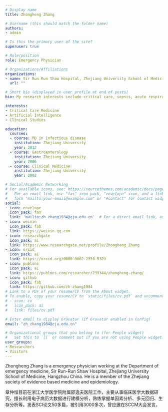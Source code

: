 ```yaml
---
# Display name
title: Zhongheng Zhang

# Username (this should match the folder name)
authors:
- admin

# Is this the primary user of the site?
superuser: true

# Role/position
role: Emergency Physician

# Organizations/Affiliations
organizations:
- name: Sir Run Run Shaw Hospital, Zhejiang University School of Medicine
  url: ""

# Short bio (displayed in user profile at end of posts)
bio: My research interests include critical care, sepsis, acute respiratory distress syndrome. I am particularly interested in using electronic healthcare records to gain knowledge for patient managment.

interests:
- Critical Care Medicine
- Artificial Intelligence
- Clinical Studies

education:
  courses:
  - course: MD in infectious disease
    institution: Zhejiang University
    year: 2012
  - course: Gastroenterology
    institution: Zhejiang University
    year: 2006
  - course: Clinical Medicine
    institution: Zhejiang University
    year: 2002

# Social/Academic Networking
# For available icons, see: https://sourcethemes.com/academic/docs/page-builder/#icons
#   For an email link, use "fas" icon pack, "envelope" icon, and a link in the
#   form "mailto:your-email@example.com" or "#contact" for contact widget.
social:
- icon: envelope
  icon_pack: fas
  link: 'mailto:zh_zhang1984@zju.edu.cn'  # For a direct email link, use "mailto:test@example.org".
- icon: weixin
  icon_pack: fab
  link: https://weixin.qq.com
- icon: researchgate
  icon_pack: ai
  link: https://www.researchgate.net/profile/Zhongheng_Zhang
- icon: orcid
  icon_pack: ai
  link: https://orcid.org/0000-0002-2336-5323
- icon: publons
  icon_pack: ai
  link: https://publons.com/researcher/239344/zhongheng-zhang/
- icon: github
  icon_pack: fab
  link: https://github.com/zh-zhang1984
# Link to a PDF of your resume/CV from the About widget.
# To enable, copy your resume/CV to `static/files/cv.pdf` and uncomment the lines below.
# - icon: cv
#   icon_pack: ai
#   link: files/cv.pdf

# Enter email to display Gravatar (if Gravatar enabled in Config)
email: "zh_zhang1984@zju.edu.cn"

# Organizational groups that you belong to (for People widget)
#   Set this to `[]` or comment out if you are not using People widget.
user_groups:
- Researchers
- Visitors
---
```


Zhongheng Zhang is a emergency physician working at the Department of emergency medicine, Sir Run-Run Shaw Hospital, Zhejiang University School of Medicine, Hangzhou China. He is a member of the Zhejiang society of evidence based medicine and epidemiology.

章仲恒目前在浙江大学医学院附属邵逸夫医院工作，主要从事临床医学大数据研究，擅长利用电子病历大数据进行建模分析，熟练掌握单因素分析、多元回归、生存分析等。发表SCI论文50多篇，被引用3000多次，曾应邀在SCCM大会发言。
